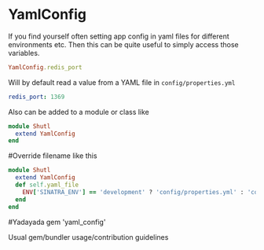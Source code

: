 # YamlConfig

If you find yourself often setting app config in yaml files for different
environments etc. Then this can be quite useful to simply access those variables.


```ruby
YamlConfig.redis_port
```

Will by default read a value from a YAML file in `config/properties.yml`

```yaml
redis_port: 1369
```

Also can be added to a module or class like

```ruby
module Shutl
  extend YamlConfig
end

```

#Override filename like this

```ruby
module Shutl
  extend YamlConfig
  def self.yaml_file
    ENV['SINATRA_ENV'] == 'development' ? 'config/properties.yml' : 'config/properties_production.yml'
  end
end
```
#Yadayada
gem 'yaml_config'

Usual gem/bundler usage/contribution guidelines
